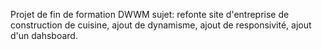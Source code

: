 Projet de fin de formation DWWM 
sujet: refonte site d'entreprise de construction de cuisine, 
        ajout de dynamisme, 
        ajout de responsivité,
        ajout d'un dahsboard.
